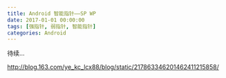```yaml
---
title: Android 智能指针——SP WP
date: 2017-01-01 00:00:00
tags: [强指针, 弱指针, 智能指针]
categories: Android
---
```






待续...
<!-- more -->
http://blog.163.com/ye_kc_lcx88/blog/static/217863346201462411215858/















